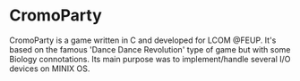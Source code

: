 # CromoParty
CromoParty is a game written in C and developed for LCOM @FEUP. It's based on the famous 'Dance Dance Revolution' type of game but with some Biology connotations.
Its main purpose was to implement/handle several I/O devices on MINIX OS.
